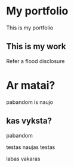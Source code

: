 # My portfolio
This is my portfolio

## This is my work
Refer a flood
disclosure

# Ar matai?
pabandom is naujo

## kas vyksta?


pabandom



testas
naujas testas


labas vakaras